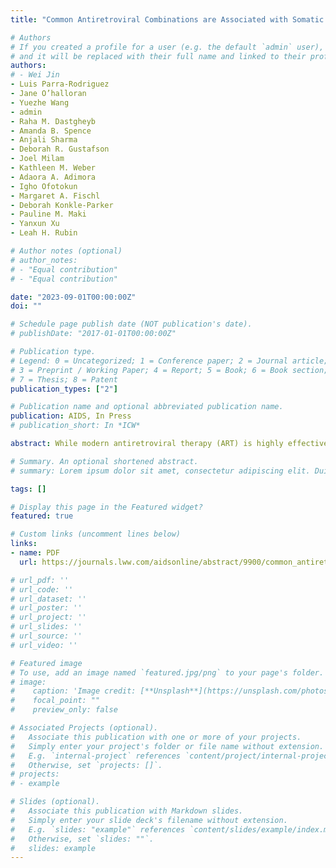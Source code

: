 ```yaml
---
title: "Common Antiretroviral Combinations are Associated with Somatic Depressive Symptoms in Women with HIV"

# Authors
# If you created a profile for a user (e.g. the default `admin` user), write the username (folder name) here 
# and it will be replaced with their full name and linked to their profile.
authors:
# - Wei Jin
- Luis Parra-Rodriguez
- Jane O’halloran
- Yuezhe Wang
- admin
- Raha M. Dastgheyb
- Amanda B. Spence
- Anjali Sharma
- Deborah R. Gustafson
- Joel Milam
- Kathleen M. Weber
- Adaora A. Adimora
- Igho Ofotokun
- Margaret A. Fischl
- Deborah Konkle-Parker
- Pauline M. Maki
- Yanxun Xu
- Leah H. Rubin

# Author notes (optional)
# author_notes:
# - "Equal contribution"
# - "Equal contribution"

date: "2023-09-01T00:00:00Z"
doi: ""

# Schedule page publish date (NOT publication's date).
# publishDate: "2017-01-01T00:00:00Z"

# Publication type.
# Legend: 0 = Uncategorized; 1 = Conference paper; 2 = Journal article;
# 3 = Preprint / Working Paper; 4 = Report; 5 = Book; 6 = Book section;
# 7 = Thesis; 8 = Patent
publication_types: ["2"]

# Publication name and optional abbreviated publication name.
publication: AIDS, In Press
# publication_short: In *ICW*

abstract: While modern antiretroviral therapy (ART) is highly effective and safe, depressive symptoms have been associated with certain ART drugs. We examined the association between common ART regimens and depressive symptoms in women with HIV (WWH) with a focus on somatic vs. non-somatic symptoms. Analysis of longitudinal data from the Women's Interagency HIV Study. Participants were classified into three groups based on the frequency of positive depression screening - chronic depression, infrequent depression, and never depressed. Novel Bayesian machine learning methods building upon a subset-tree kernel approach were developed to estimate the combined effects of ART regimens on depressive symptoms in each group after covariate adjustment. The analysis included 1,538 WWH who participated in 12,924 visits. In the chronic depression group, combinations including tenofovir alafenamide and cobicistat-boosted elvitegravir and/or darunavir were associated with greater somatic symptoms of depression, whereas those combinations containing tenofovir disoproxil fumarate and efavirenz or rilpivirine were associated with less somatic depressive symptoms. ART was not associated with somatic symptoms in the infrequent depression or never depressed groups. ART regimens were not associated with non-somatic symptoms in any group. Specific ART combinations are associated with somatic depressive symptoms in WWH with chronic depression. Future studies should consider specific depressive symptoms domains as well as complete drug combinations when assessing the relationship between ART and depression.

# Summary. An optional shortened abstract.
# summary: Lorem ipsum dolor sit amet, consectetur adipiscing elit. Duis posuere tellus ac convallis placerat. Proin tincidunt magna sed ex sollicitudin condimentum.

tags: []

# Display this page in the Featured widget?
featured: true

# Custom links (uncomment lines below)
links:
- name: PDF
  url: https://journals.lww.com/aidsonline/abstract/9900/common_antiretroviral_combinations_are_associated.351.aspx

# url_pdf: ''
# url_code: ''
# url_dataset: ''
# url_poster: ''
# url_project: ''
# url_slides: ''
# url_source: ''
# url_video: ''

# Featured image
# To use, add an image named `featured.jpg/png` to your page's folder. 
# image:
#    caption: 'Image credit: [**Unsplash**](https://unsplash.com/photos/pLCdAaMFLTE)'
#    focal_point: ""
#    preview_only: false

# Associated Projects (optional).
#   Associate this publication with one or more of your projects.
#   Simply enter your project's folder or file name without extension.
#   E.g. `internal-project` references `content/project/internal-project/index.md`.
#   Otherwise, set `projects: []`.
# projects:
# - example

# Slides (optional).
#   Associate this publication with Markdown slides.
#   Simply enter your slide deck's filename without extension.
#   E.g. `slides: "example"` references `content/slides/example/index.md`.
#   Otherwise, set `slides: ""`.
#   slides: example
---
```

